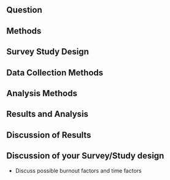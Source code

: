 ## Question
## Methods
## Survey Study Design
## Data Collection Methods
## Analysis Methods
## Results and Analysis
## Discussion of Results
## Discussion of your Survey/Study design
  - Discuss possible burnout factors and time factors
